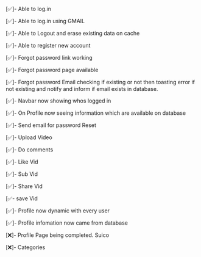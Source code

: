 <!-- Current progress since last check -->

[✅]- Able to log.in

[✅]- Able to log.in using GMAIL

[✅]- Able to Logout and erase existing data on cache

[✅]- Able to register new account

[✅]- Forgot password link working

[✅]- Forgot password page available

[✅]- Forgot password Email checking if existing or not then toasting error if
not existing and notify and inform if email exists in database.

[✅]- Navbar now showing whos logged in

[✅]- On Profile now seeing information which are available on database

[✅]- Send email for password Reset

[✅]- Upload Video

[✅]- Do comments

[✅]- Like Vid

[✅]- Sub Vid

[✅]- Share Vid

[✅- save Vid

<!-- PROFILE PART -->

[✅]- Profile now dynamic with every user

[✅]- Profile infomation now came from database

<!-- On.Progress -->

[❌]- Profile Page being completed. Suico

<!-- TO DO: -->

[❌]- Categories



